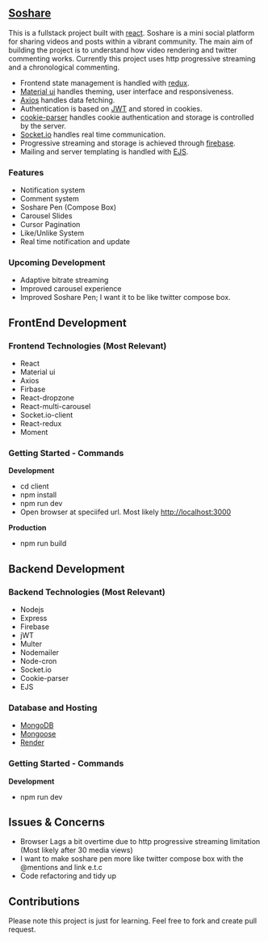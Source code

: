 ## [Soshare](https://soshare.onrender.com)

This is a fullstack project built with [react](https://react.dev/). Soshare is a mini social platform for sharing videos and posts within a vibrant community. The main aim of building the project is to understand how video rendering and twitter commenting works. Currently this project uses http progressive streaming and a chronological commenting.

- Frontend state management is handled with [redux](https://redux.js.org/).
- [Material ui](https://mui.com) handles theming, user interface and responsiveness.
- [Axios](https://www.npmjs.com/package/axios) handles data fetching.
- Authentication is based on [JWT](https://jwt.io) and stored in cookies.
- [cookie-parser](https://www.npmjs.com/package/cookie-parser) handles cookie authentication and storage is controlled by the server.
- [Socket.io](https://socket.io) handles real time communication.
- Progressive streaming and storage is achieved through [firebase](https://firebase.google.com/).
- Mailing and server templating is handled with [EJS](https://ejs.co).

### Features
- Notification system
- Comment system
- Soshare Pen (Compose Box)
- Carousel Slides
- Cursor Pagination
- Like/Unlike System
- Real time notification and update

### Upcoming Development
- Adaptive bitrate streaming
- Improved carousel experience
- Improved Soshare Pen; I want it to be like twitter compose box.

## FrontEnd Development

### Frontend Technologies (Most Relevant)
- React
- Material ui
- Axios
- Firbase
- React-dropzone
- React-multi-carousel
- Socket.io-client
- React-redux
- Moment

### Getting Started - Commands 

**Development**
- cd client
- npm install
- npm run dev
- Open browser at speciifed url. Most likely [http://localhost:3000](http://localhost:3000)

**Production**
- npm run build
  

## Backend Development

### Backend Technologies (Most Relevant)
- Nodejs
- Express
- Firebase
- jWT
- Multer
- Nodemailer
- Node-cron
- Socket.io
- Cookie-parser
- EJS

### Database and Hosting
- [MongoDB](https://www.mongodb.com)
- [Mongoose](https://www.npmjs.com/package/mongoose)
- [Render](https://render.com/)


### Getting Started - Commands

**Development**
- npm run dev


## Issues & Concerns
- Browser Lags a bit overtime due to http progressive streaming limitation (Most likely after 30 media views)
- I want to make soshare pen more like twitter compose box with the @mentions and link e.t.c
- Code refactoring and tidy up


## Contributions
Please note this project is just for learning. Feel free to fork and create pull request.
